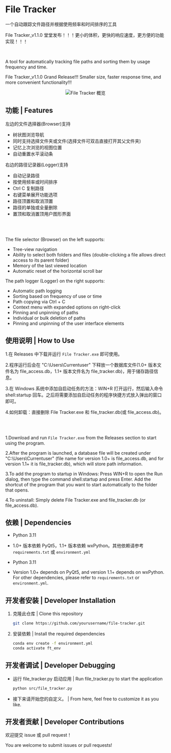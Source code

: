 ﻿# File Tracker
一个自动跟踪文件路径并根据使用频率和时间排序的工具

File Tracker_v1.1.0 堂堂发布！！！更小的体积，更快的响应速度，更方便的功能实现！！！

<br>

A tool for automatically tracking file paths and sorting them by usage frequency and time.

File Tracker_v1.1.0 Grand Release!!! Smaller size, faster response time, and more convenient functionality!!!

<div align="center">

![File Tracker 概览](https://raw.githubusercontent.com/Neus117/File-Tracker/main/images/FileTracker_v1.1-Overview.jpg)

</div>

## 功能 | Features
左边的文件选择器(Browser)支持
- 树状图浏览导航
- 同时支持选择文件夹或文件(选择文件可双击直接打开其父文件夹)
- 记忆上次浏览的视图位置
- 自动重置水平滚动条

右边的路径记录器(Logger)支持
- 自动记录路径
- 按使用频率或时间排序
- Ctrl C 复制路径
- 右键菜单展开功能选项
- 路径顶置和取消顶置
- 路径的单独或全量删除
- 置顶和取消置顶用户图形界面

<br><br>

The file selector (Browser) on the left supports:
- Tree-view navigation
- Ability to select both folders and files (double-clicking a file allows direct access to its parent folder)
- Memory of the last viewed location
- Automatic reset of the horizontal scroll bar

The path logger (Logger) on the right supports:
- Automatic path logging
- Sorting based on frequency of use or time
- Path copying via Ctrl + C
- Context menu with expanded options on right-click
- Pinning and unpinning of paths
- Individual or bulk deletion of paths
- Pinning and unpinning of the user interface elements

## 使用说明 | How to Use
1.在 Releases 中下载并运行 `File Tracker.exe` 即可使用。

2.程序运行后会在 "C:\Users\Currentuser" 下释放一个数据库文件(1.0+ 版本文件名为 file_access.db，1.1+ 版本文件名为 file_tracker.db)，用于储存路径信息。

3.在 Windows 系统中添加自启动任务的方法：WIN+R 打开运行，然后输入命令 shell:startup 回车。之后将需要添加自启动任务的程序快捷方式放入弹出的窗口即可。

4.如何卸载：直接删除 File Tracker.exe 和 file_tracker.db(或 file_access.db)。

<br><br>

1.Download and run `File Tracker.exe` from the Releases section to start using the program.

2.After the program is launched, a database file will be created under "C:\Users\Currentuser" (file name for version 1.0+ is file_access.db, and for version 1.1+ it is file_tracker.db), which will store path information.

3.To add the program to startup in Windows: Press WIN+R to open the Run dialog, then type the command shell:startup and press Enter. Add the shortcut of the program that you want to start automatically to the folder that opens.

4.To uninstall: Simply delete File Tracker.exe and file_tracker.db (or file_access.db).

## 依赖 | Dependencies
- Python 3.11
- 1.0+ 版本依赖 PyQt5，1.1+ 版本依赖 wxPython。其他依赖请参考 `requirements.txt` 或 `environment.yml`

- Python 3.11
- Version 1.0+ depends on PyQt5, and version 1.1+ depends on wxPython. For other dependencies, please refer to `requirements.txt` or `environment.yml`.

## 开发者安装 | Developer Installation
1. 克隆此仓库 | Clone this repository
   ```bash
   git clone https://github.com/yourusername/file-tracker.git
2. 安装依赖 | Install the required dependencies
   ```bash
   conda env create -f environment.yml
   conda activate ft_env

## 开发者调试 | Developer Debugging
- 运行 file_tracker.py 启动应用 | Run file_tracker.py to start the application
  ```bash
  python src/file_tracker.py
- 接下来请开始您的自定义。 | From here, feel free to customize it as you like.

## 开发者贡献 | Developer Contributions
欢迎提交 issue 或 pull request！

You are welcome to submit issues or pull requests!
